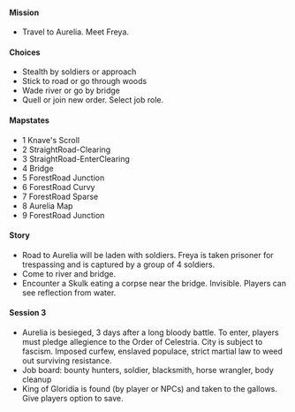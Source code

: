#### Mission
- Travel to Aurelia. Meet Freya.
#### Choices
- Stealth by soldiers or approach
- Stick to road or go through woods
- Wade river or go by bridge
- Quell or join new order. Select job role.
#### Mapstates
- 1 Knave's Scroll
- 2 StraightRoad-Clearing
- 3 StraightRoad-EnterClearing
- 4 Bridge
- 5 ForestRoad Junction
- 6 ForestRoad Curvy
- 7 ForestRoad Sparse
- 8 Aurelia Map
- 9 ForestRoad Junction
#### Story
- Road to Aurelia will be laden with soldiers. Freya is taken prisoner for trespassing and is captured by a group of 4 soldiers.
- Come to river and bridge.
- Encounter a Skulk eating a corpse near the bridge. Invisible. Players can see reflection from water.
#### Session 3
- Aurelia is besieged, 3 days after a long bloody battle. To enter, players must pledge allegience to the Order of Celestria. City is subject to fascism. Imposed curfew, enslaved populace, strict martial law to weed out surviving resistance.
- Job board: bounty hunters, soldier, blacksmith, horse wrangler, body cleanup
- King of Gloridia is found (by player or NPCs) and taken to the gallows. Give players option to save.